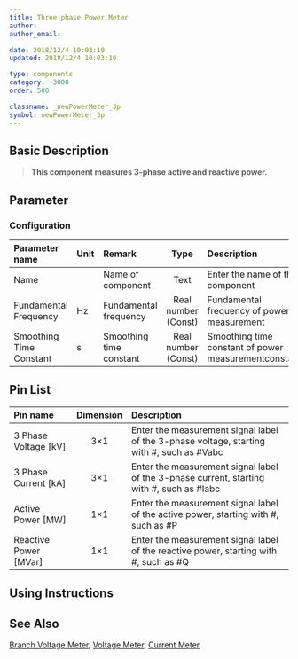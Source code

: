 ```yaml
---
title: Three-phase Power Meter
author: 
author_email:

date: 2018/12/4 10:03:10
updated: 2018/12/4 10:03:10

type: components
category: -3000
order: 500

classname: _newPowerMeter_3p
symbol: newPowerMeter_3p
---
```

## Basic Description


> **This component measures 3-phase active and reactive power.**

## Parameter
### Configuration
| Parameter name | Unit | Remark | Type | Description |
| :--- | :--- | :--- | :--: | :--- |
| Name |  | Name of component | Text | Enter the name of this component |
| Fundamental Frequency | Hz | Fundamental frequency | Real number (Const)  | Fundamental frequency of power measurement |
| Smoothing Time Constant | s | Smoothing time constant | Real number (Const) | Smoothing time constant of power measurementconstant |


## Pin List

| Pin name | Dimension | Description |
| :--- | :--:  | :--- |
| 3 Phase Voltage \[kV\] | 3×1 | Enter the measurement signal label of the 3-phase voltage, starting with #, such as #Vabc |
| 3 Phase Current \[kA\] | 3×1 | Enter the measurement signal label of the 3-phase current, starting with #, such as #Iabc |
| Active Power \[MW\] | 1×1 | Enter the measurement signal label of the active power, starting with #, such as #P |
| Reactive Power \[MVar\] | 1×1 | Enter the measurement signal label of the reactive power, starting with #, such as #Q |

## Using Instructions



## See Also

[Branch Voltage Meter](comp_NewBranchVoltageMeter.md), [Voltage Meter](comp_NewVoltageMeter.md), [Current Meter](comp_NewCurrentMeter.md)

